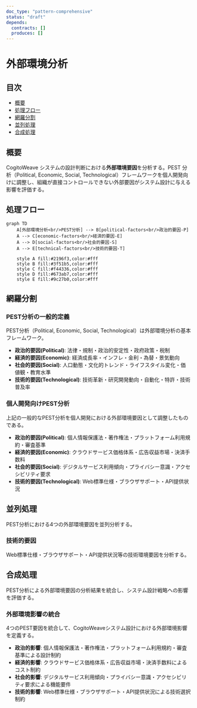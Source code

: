 ```yaml
---
doc_type: "pattern-comprehensive"
status: "draft"
depends:
  contracts: []
  produces: []
---
```


# 外部環境分析

## 目次

- [概要](#概要)
- [処理フロー](#処理フロー)
- [網羅分割](#網羅分割)
- [並列処理](#並列処理)
- [合成処理](#合成処理)

## 概要

CogitoWeave システムの設計判断における**外部環境要因**を分析する。PEST 分析（Political, Economic, Social, Technological）フレームワークを個人開発向けに調整し、組織が直接コントロールできない外部要因がシステム設計に与える影響を評価する。

## 処理フロー

```mermaid
graph TD
    A[外部環境分析<br/>PEST分析] --> B[political-factors<br/>政治的要因-P]
    A --> C[economic-factors<br/>経済的要因-E]  
    A --> D[social-factors<br/>社会的要因-S]
    A --> E[technical-factors<br/>技術的要因-T]

    style A fill:#2196f3,color:#fff
    style B fill:#3f51b5,color:#fff
    style C fill:#f44336,color:#fff
    style D fill:#673ab7,color:#fff
    style E fill:#9c27b0,color:#fff
```

## 網羅分割

### PEST分析の一般的定義

PEST分析（Political, Economic, Social, Technological）は外部環境分析の基本フレームワーク。

- **政治的要因(Political)**: 法律・規制・政治的安定性・政府政策・税制
- **経済的要因(Economic)**: 経済成長率・インフレ・金利・為替・景気動向
- **社会的要因(Social)**: 人口動態・文化的トレンド・ライフスタイル変化・価値観・教育水準
- **技術的要因(Technological)**: 技術革新・研究開発動向・自動化・特許・技術普及率

### 個人開発向けPEST分析

上記の一般的なPEST分析を個人開発における外部環境要因として調整したものである。

- **政治的要因(Political)**: 個人情報保護法・著作権法・プラットフォーム利用規約・審査基準
- **経済的要因(Economic)**: クラウドサービス価格体系・広告収益市場・決済手数料
- **社会的要因(Social)**: デジタルサービス利用傾向・プライバシー意識・アクセシビリティ要求
- **技術的要因(Technological)**: Web標準仕様・ブラウザサポート・API提供状況

## 並列処理

PEST分析における4つの外部環境要因を並列分析する。

### 技術的要因

Web標準仕様・ブラウザサポート・API提供状況等の技術環境要因を分析する。

## 合成処理

PEST分析による外部環境要因の分析結果を統合し、システム設計戦略への影響を評価する。

### 外部環境影響の統合

4つのPEST要因を統合して、CogitoWeaveシステム設計における外部環境影響を定義する。

- **政治的影響**: 個人情報保護法・著作権法・プラットフォーム利用規約・審査基準による設計制約
- **経済的影響**: クラウドサービス価格体系・広告収益市場・決済手数料によるコスト制約  
- **社会的影響**: デジタルサービス利用傾向・プライバシー意識・アクセシビリティ要求による機能要件
- **技術的影響**: Web標準仕様・ブラウザサポート・API提供状況による技術選択制約
